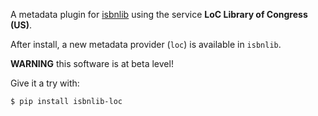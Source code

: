 A metadata plugin for [isbnlib](https://pypi.python.org/pypi/isbnlib) using the service **LoC Library of Congress (US)**.

After install, a new metadata provider (`loc`) is available in `isbnlib`.


**WARNING** this software is at beta level!

Give it a try with:

```bash
$ pip install isbnlib-loc
```



